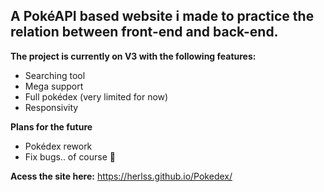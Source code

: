 ## A PokéAPI based website i made to practice the relation between front-end and back-end.

<strong>The project is currently on V3 with the following features:</strong>

- Searching tool
- Mega support
- Full pokédex (very limited for now)
- Responsivity

<strong>Plans for the future</strong>

- Pokédex rework
- Fix bugs.. of course 🐛

<strong>Acess the site here:</strong>
https://herlss.github.io/Pokedex/
